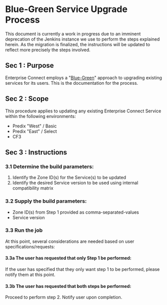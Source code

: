 <A NAME="top">
    
# Blue-Green Service Upgrade Process

This document is currently a work in progress due to an imminent deprecation of the Jenkins instance we use to perform the steps explained herein. As the migration is finalized, the instructions will be updated to reflect more precisely the steps involved.

## Sec 1 : Purpose

Enterprise Connect employs a "[Blue-Green](https://docs.cloudfoundry.org/devguide/deploy-apps/blue-green.html)" approach to upgrading existing services for its users. This is the documentation for the process.

## Sec 2 : Scope

This procedure applies to updating any existing Enterprise Connect Service within the following environments:

- Predix "West" / Basic
- Predix "East" / Select
- CF3

## Sec 3 : Instructions

### 3.1 Determine the build parameters:
1. Identify the Zone ID(s) for the Service(s) to be updated
2. Identify the desired Service version to be used using internal compatibility matrix

### 3.2 Supply the build parameters:
- Zone ID(s) from Step 1 provided as comma-separated-values
- Service version 

### 3.3 Run the job
At this point, several considerations are needed based on user specifications/requests:

#### 3.3a The user has requested that only Step 1 be performed:
If the user has specified that they only want step 1 to be performed, please notify them at this point.

#### 3.3b The user has requested that both steps be performed:
Proceed to perform step 2. Notify user upon completion.